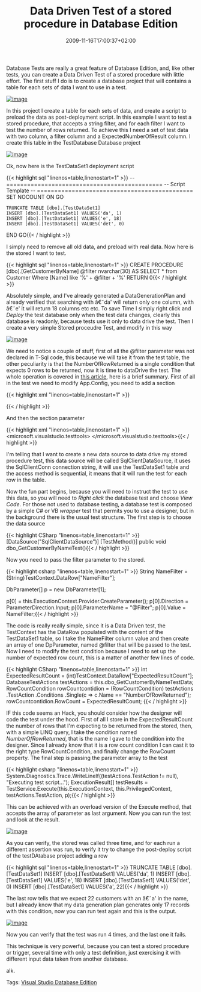 ﻿---
title: "Data Driven Test of a stored procedure in Database Edition"
description: ""
date: 2009-11-16T17:00:37+02:00
draft: false
tags: [Visual Studio Database Edition]
categories: [Visual Studio]
---
Database Tests are really a great feature of Database Edition, and, like other tests, you can create a Data Driven Test of a stored procedure with little effort. The first stuff I do is to create a database project that will contains a table for each sets of data I want to use in a test.

[![image](https://www.codewrecks.com/blog/wp-content/uploads/2009/11/image_thumb14.png "image")](https://www.codewrecks.com/blog/wp-content/uploads/2009/11/image14.png)

In this project I create a table for each sets of data, and create a script to preload the data as post-deployment script. In this example I want to test a stored procedure, that accepts a string filter, and for each filter I want to test the number of rows returned. To achieve this I need a set of test data with two column, a filter column and a ExpectedNumberOfResult column. I create this table in the TestDatabase Database project

[![image](https://www.codewrecks.com/blog/wp-content/uploads/2009/11/image_thumb15.png "image")](https://www.codewrecks.com/blog/wp-content/uploads/2009/11/image15.png)

Ok, now here is the TestDataSet1 deployment script

{{< highlight sql "linenos=table,linenostart=1" >}}
-- =============================================
-- Script Template
-- =============================================
SET NOCOUNT ON
GO

    TRUNCATE TABLE [dbo].[TestDataSet1]
    INSERT [dbo].[TestDataSet1] VALUES('da', 1)
    INSERT [dbo].[TestDataSet1] VALUES('e', 18)
    INSERT [dbo].[TestDataSet1] VALUES('det', 0)

END
GO{{< / highlight >}}

<!-- Code inserted with Steve Dunn's Windows Live Writer Code Formatter Plugin.  http://dunnhq.com -->

I simply need to remove all old data, and preload with real data. Now here is the stored I want to test.

{{< highlight sql "linenos=table,linenostart=1" >}}
CREATE PROCEDURE [dbo].[GetCustomerByName]
    @filter    nvarchar(30)
AS
    SELECT * from
    Customer
    Where [Name] like '%' + @filter + '%'
RETURN 0{{< / highlight >}}

<!-- Code inserted with Steve Dunn's Windows Live Writer Code Formatter Plugin.  http://dunnhq.com -->

Absolutely simple, and I've already generated a DataGenerationPlan and already verified that searching with â€˜da' will return only one column, with â€˜e' it will return 18 columns etc etc. To save Time I simply right click and *Deploy* the test database only when the test data changes, clearly this database is readonly, because tests use it only to data drive the test. Then I create a very simple Stored proceudre Test, and modify in this way

[![image](https://www.codewrecks.com/blog/wp-content/uploads/2009/11/image_thumb16.png "image")](https://www.codewrecks.com/blog/wp-content/uploads/2009/11/image16.png)

We need to notice a couple of stuff, first of all the @filter parameter was not declared in T-Sql code, this because we will take it from the test table, the other peculiarity is that the NumberOfRowReturned is a single condition that expects 0 rows to be returned, now it is time to dataDrive the test. The whole operation is covered in [this article](http://msdn.microsoft.com/en-us/ms243192.aspx), here is a brief summary. First of all in the test we need to modify App.Config, you need to add a section

{{< highlight xml "linenos=table,linenostart=1" >}}
<section 
name="microsoft.visualstudio.testtools" 
type="Microsoft.VisualStudio.TestTools.UnitTesting.TestConfigurationSection, Microsoft.VisualStudio.QualityTools.UnitTestFramework, Version=9.0.0.0, Culture=neutral, PublicKeyToken=b03f5f7f11d50a3a"/>
{{< / highlight >}}

<!-- Code inserted with Steve Dunn's Windows Live Writer Code Formatter Plugin.  http://dunnhq.com -->

And then the section parameter

{{< highlight xml "linenos=table,linenostart=1" >}}
  <microsoft.visualstudio.testtools>
    <dataSources>
      <add name="SqlClientDataSource" 
              connectionString="SqlClientConn" 
            dataTableName="TestDataSet1" 
            dataAccessMethod="Sequential"/>
    </dataSources>
  </microsoft.visualstudio.testtools>{{< / highlight >}}

<!-- Code inserted with Steve Dunn's Windows Live Writer Code Formatter Plugin.  http://dunnhq.com -->

I'm telling that I want to create a new data source to data drive my stored procedure test, this data source will be called SqlClientDataSource, it uses the SqlClientConn connection string, it will use the TestDataSet1 table and the access method is sequential, it means that it will run the test for each row in the table.

Now the fun part begins, because you will need to instruct the test to use this data, so you will need to *Right click* the database test and choose *View Code*. For those not used to database testing, a database test is composed by a simple C# or VB *wrapper* test that permits you to use a designer, but in the background there is the usual test structure. The first step is to choose the data source

{{< highlight CSharp "linenos=table,linenostart=1" >}}
[DataSource("SqlClientDataSource")]
[TestMethod()]
public void dbo_GetCustomerByNameTest(){{< / highlight >}}

<!-- Code inserted with Steve Dunn's Windows Live Writer Code Formatter Plugin.  http://dunnhq.com -->

Now you need to pass the filter parameter to the stored.

{{< highlight csharp "linenos=table,linenostart=1" >}}
String NameFilter = (String)TestContext.DataRow["NameFilter"];

DbParameter[] p = new DbParameter[1];

p[0] = this.ExecutionContext.Provider.CreateParameter();
p[0].Direction = ParameterDirection.Input;
p[0].ParameterName = "@Filter";
p[0].Value = NameFilter;{{< / highlight >}}

<!-- Code inserted with Steve Dunn's Windows Live Writer Code Formatter Plugin.  http://dunnhq.com -->

The code is really really simple, since it is a Data Driven test, the TestContext has the DataRow populated with the content of the TestDataSet1 table, so I take the NameFilter column value and then create an array of one DpParameter, named @filter that will be passed to the test. Now I need to modify the test condition because I need to set up the number of expected row count, this is a matter of another few lines of code.

{{< highlight CSharp "linenos=table,linenostart=1" >}}
int ExpectedResultCount = (int)TestContext.DataRow["ExpectedResultCount"];
DatabaseTestActions testActions = this.dbo_GetCustomerByNameTestData;
RowCountCondition rowCountcontidion =
    (RowCountCondition) testActions
                           .TestAction
                           .Conditions
                           .Single(c => c.Name == "NumberOfRowReturned");
rowCountcontidion.RowCount = ExpectedResultCount;
{{< / highlight >}}

<!-- Code inserted with Steve Dunn's Windows Live Writer Code Formatter Plugin.  http://dunnhq.com -->

IF this code seems an Hack, you should consider how the designer will code the test under the hood. First of all I store in the ExpectedResultCount the number of rows that I'm expecting to be returned from the stored, then, with a simple LINQ query, I take the condition named *NumberOfRowReturned*, that is the name I gave to the condition into the designer. Since I already know that it is a row count condition I can cast it to the right type RowCountCondition, and finally change the RowCount property. The final step is passing the parameter array to the test

{{< highlight csharp "linenos=table,linenostart=1" >}}
System.Diagnostics.Trace.WriteLineIf((testActions.TestAction != null), "Executing test script...");
ExecutionResult[] testResults = TestService.Execute(this.ExecutionContext, this.PrivilegedContext, testActions.TestAction, p);{{< / highlight >}}

<!-- Code inserted with Steve Dunn's Windows Live Writer Code Formatter Plugin.  http://dunnhq.com -->

This can be achieved with an overload version of the Execute method, that accepts the array of parameter as last argument. Now you can run the test and look at the result.

[![image](https://www.codewrecks.com/blog/wp-content/uploads/2009/11/image_thumb17.png "image")](https://www.codewrecks.com/blog/wp-content/uploads/2009/11/image17.png)

As you can verify, the stored was called three time, and for each run a different assertion was run, to verify it try to change the post-deploy script of the testDAtabase project adding a row

{{< highlight sql "linenos=table,linenostart=1" >}}
TRUNCATE TABLE [dbo].[TestDataSet1]
INSERT [dbo].[TestDataSet1] VALUES('da', 1)
INSERT [dbo].[TestDataSet1] VALUES('e', 18)
INSERT [dbo].[TestDataSet1] VALUES('det', 0)
INSERT [dbo].[TestDataSet1] VALUES('a', 22){{< / highlight >}}

<!-- Code inserted with Steve Dunn's Windows Live Writer Code Formatter Plugin.  http://dunnhq.com -->

The last row tells that we expect 22 customers with an â€˜a' in the name, but I already know that my data generation plan generates only 17 records with this condition, now you can run test again and this is the output.

[![image](https://www.codewrecks.com/blog/wp-content/uploads/2009/11/image_thumb18.png "image")](https://www.codewrecks.com/blog/wp-content/uploads/2009/11/image18.png)

Now you can verify that the test was run 4 times, and the last one it fails.

This technique is very powerful, because you can test a stored procedure or trigger, several time with only a test definition, just exercising it with different input data taken from another database.

alk.

Tags: [Visual Studio Database Edition](http://technorati.com/tag/Visual%20Studio%20Database%20Edition)

